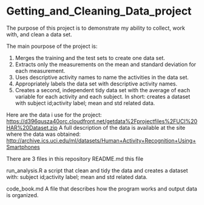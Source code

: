 # Getting_and_Cleaning_Data_project
The purpose of this project is to demonstrate my ability to collect, work with, and clean a data set. 

The main pourpose of the project is: 
 1. Merges the training and the test sets to create one data set.                                                     
 2. Extracts only the measurements on the mean and standard deviation for each measurement.                           
 3. Uses descriptive activity names to name the activities in the data set.                                           
 4. Appropriately labels the data set with descriptive activity names.                                                
 5. Creates a second, independent tidy data set with the average of each variable for each activity and each subject. 
 In short: creates a dataset with subject id;activity label; mean and std related data.        
 

Here are the data i use for the project: 
https://d396qusza40orc.cloudfront.net/getdata%2Fprojectfiles%2FUCI%20HAR%20Dataset.zip 
A full description of the data is available at the site where the data was obtained: 
http://archive.ics.uci.edu/ml/datasets/Human+Activity+Recognition+Using+Smartphones 



                       


There are 3 files in this repository
README.md this file

run_analysis.R a script that clean and tidy the data and creates a dataset with:
subject id;activity label; mean and std related data.   

code_book.md A file that describes how the program works and output data is organized.
